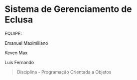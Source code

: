 # Sistema de Gerenciamento de Eclusa

EQUIPE:

Emanuel Maximiliano

Keven Max

Luis Fernando

> Disciplina - Programação Orientada a Objetos


